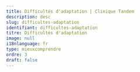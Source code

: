 ```yaml
---
title: Difficultés d'adaptation | Clinique Tandem
description: desc
slug: difficultes-adaptation
identifiant: difficultes-adaptation
titre: Difficultés d'adaptation
image: null
i18nlanguage: fr
type: mieuxcomprendre
ordre: 3
draft: false
---
```


